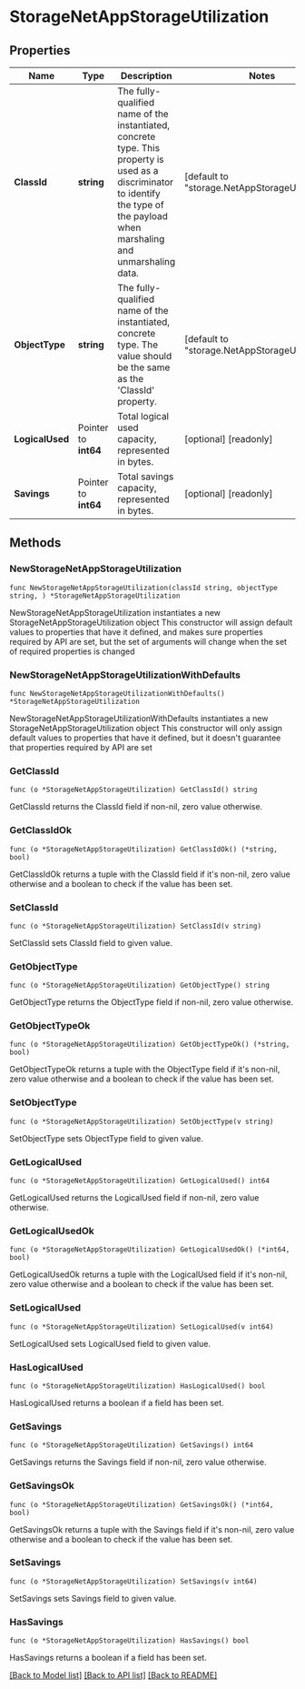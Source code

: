# StorageNetAppStorageUtilization

## Properties

Name | Type | Description | Notes
------------ | ------------- | ------------- | -------------
**ClassId** | **string** | The fully-qualified name of the instantiated, concrete type. This property is used as a discriminator to identify the type of the payload when marshaling and unmarshaling data. | [default to "storage.NetAppStorageUtilization"]
**ObjectType** | **string** | The fully-qualified name of the instantiated, concrete type. The value should be the same as the &#39;ClassId&#39; property. | [default to "storage.NetAppStorageUtilization"]
**LogicalUsed** | Pointer to **int64** | Total logical used capacity, represented in bytes. | [optional] [readonly] 
**Savings** | Pointer to **int64** | Total savings capacity, represented in bytes. | [optional] [readonly] 

## Methods

### NewStorageNetAppStorageUtilization

`func NewStorageNetAppStorageUtilization(classId string, objectType string, ) *StorageNetAppStorageUtilization`

NewStorageNetAppStorageUtilization instantiates a new StorageNetAppStorageUtilization object
This constructor will assign default values to properties that have it defined,
and makes sure properties required by API are set, but the set of arguments
will change when the set of required properties is changed

### NewStorageNetAppStorageUtilizationWithDefaults

`func NewStorageNetAppStorageUtilizationWithDefaults() *StorageNetAppStorageUtilization`

NewStorageNetAppStorageUtilizationWithDefaults instantiates a new StorageNetAppStorageUtilization object
This constructor will only assign default values to properties that have it defined,
but it doesn't guarantee that properties required by API are set

### GetClassId

`func (o *StorageNetAppStorageUtilization) GetClassId() string`

GetClassId returns the ClassId field if non-nil, zero value otherwise.

### GetClassIdOk

`func (o *StorageNetAppStorageUtilization) GetClassIdOk() (*string, bool)`

GetClassIdOk returns a tuple with the ClassId field if it's non-nil, zero value otherwise
and a boolean to check if the value has been set.

### SetClassId

`func (o *StorageNetAppStorageUtilization) SetClassId(v string)`

SetClassId sets ClassId field to given value.


### GetObjectType

`func (o *StorageNetAppStorageUtilization) GetObjectType() string`

GetObjectType returns the ObjectType field if non-nil, zero value otherwise.

### GetObjectTypeOk

`func (o *StorageNetAppStorageUtilization) GetObjectTypeOk() (*string, bool)`

GetObjectTypeOk returns a tuple with the ObjectType field if it's non-nil, zero value otherwise
and a boolean to check if the value has been set.

### SetObjectType

`func (o *StorageNetAppStorageUtilization) SetObjectType(v string)`

SetObjectType sets ObjectType field to given value.


### GetLogicalUsed

`func (o *StorageNetAppStorageUtilization) GetLogicalUsed() int64`

GetLogicalUsed returns the LogicalUsed field if non-nil, zero value otherwise.

### GetLogicalUsedOk

`func (o *StorageNetAppStorageUtilization) GetLogicalUsedOk() (*int64, bool)`

GetLogicalUsedOk returns a tuple with the LogicalUsed field if it's non-nil, zero value otherwise
and a boolean to check if the value has been set.

### SetLogicalUsed

`func (o *StorageNetAppStorageUtilization) SetLogicalUsed(v int64)`

SetLogicalUsed sets LogicalUsed field to given value.

### HasLogicalUsed

`func (o *StorageNetAppStorageUtilization) HasLogicalUsed() bool`

HasLogicalUsed returns a boolean if a field has been set.

### GetSavings

`func (o *StorageNetAppStorageUtilization) GetSavings() int64`

GetSavings returns the Savings field if non-nil, zero value otherwise.

### GetSavingsOk

`func (o *StorageNetAppStorageUtilization) GetSavingsOk() (*int64, bool)`

GetSavingsOk returns a tuple with the Savings field if it's non-nil, zero value otherwise
and a boolean to check if the value has been set.

### SetSavings

`func (o *StorageNetAppStorageUtilization) SetSavings(v int64)`

SetSavings sets Savings field to given value.

### HasSavings

`func (o *StorageNetAppStorageUtilization) HasSavings() bool`

HasSavings returns a boolean if a field has been set.


[[Back to Model list]](../README.md#documentation-for-models) [[Back to API list]](../README.md#documentation-for-api-endpoints) [[Back to README]](../README.md)



